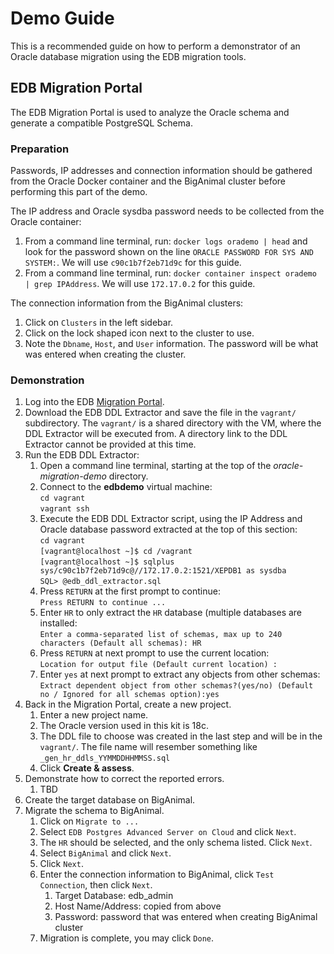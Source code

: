 # Demo Guide

This is a recommended guide on how to perform a demonstrator of an Oracle
database migration using the EDB migration tools.

## EDB Migration Portal

The EDB Migration Portal is used to analyze the Oracle schema and generate a
compatible PostgreSQL Schema.

### Preparation

Passwords, IP addresses and connection information should be gathered from the
Oracle Docker container and the BigAnimal cluster before performing this part
of the demo.

The IP address and Oracle sysdba password needs to be collected from the Oracle
container:

1. From a command line terminal, run: `docker logs orademo | head` and look for
   the password shown on the line `ORACLE PASSWORD FOR SYS AND SYSTEM:`.  We
   will use `c90c1b7f2eb71d9c` for this guide.
2. From a command line terminal, run: `docker container inspect orademo | grep
   IPAddress`.  We will use `172.17.0.2` for this guide.

The connection information from the BigAnimal clusters:

1. Click on `Clusters` in the left sidebar.
2. Click on the lock shaped icon next to the cluster to use.
3. Note the `Dbname`, `Host`, and `User` information.  The password will be
   what was entered when creating the cluster.

### Demonstration

1. Log into the EDB [Migration Portal](https://migration.enterprisedb.com).
2. Download the EDB DDL Extractor and save the file in the `vagrant/`
   subdirectory.  The `vagrant/` is a shared directory with the VM, where the
   DDL Extractor will be executed from.  A directory link to the DDL Extractor
   cannot be provided at this time.
3. Run the EDB DDL Extractor:  
   1. Open a command line terminal, starting at the top of the
      *oracle-migration-demo* directory.
   2. Connect to the **edbdemo** virtual machine:  
      `cd vagrant`  
      `vagrant ssh`
   3. Execute the EDB DDL Extractor script, using the IP Address and Oracle
      database password extracted at the top of this section:  
      `cd vagrant`  
      `[vagrant@localhost ~]$ cd /vagrant`  
      `[vagrant@localhost ~]$ sqlplus sys/c90c1b7f2eb71d9c@//172.17.0.2:1521/XEPDB1 as sysdba`  
      `SQL> @edb_ddl_extractor.sql`
   4. Press `RETURN` at the first prompt to continue:  
      `Press RETURN to continue ...`  
   5. Enter `HR` to only extract the `HR` database (multiple databases are
      installed:  
      `Enter a comma-separated list of schemas, max up to 240 characters
      (Default all schemas): HR`  
   6. Press `RETURN` at next prompt to use the current location:  
      `Location for output file (Default current location) : `  
   7. Enter `yes` at next prompt to extract any objects from other schemas:  
      `Extract dependent object from other schemas?(yes/no) (Default no /
      Ignored for all schemas option):yes`  
4. Back in the Migration Portal, create a new project.
   1. Enter a new project name.
   2. The Oracle version used in this kit is 18c.
   3. The DDL file to choose was created in the last step and will be in the
      `vagrant/`.  The file name will resember something like
      `_gen_hr_ddls_YYMMDDHHMMSS.sql`
   4. Click **Create & assess**.
5. Demonstrate how to correct the reported errors.
   1. TBD
6. Create the target database on BigAnimal.
7. Migrate the schema to BigAnimal.
   1. Click on `Migrate to ...`
   2. Select `EDB Postgres Advanced Server on Cloud` and click `Next`.
   3. The `HR` should be selected, and the only schema listed.  Click `Next`.
   4. Select `BigAnimal` and click `Next`.
   5. Click `Next`.
   6. Enter the connection information to BigAnimal, click `Test Connection`,
      then click `Next`.
      1. Target Database: edb_admin
      2. Host Name/Address: copied from above
      3. Password: password that was entered when creating BigAnimal cluster
   7. Migration is complete, you may click `Done`.
